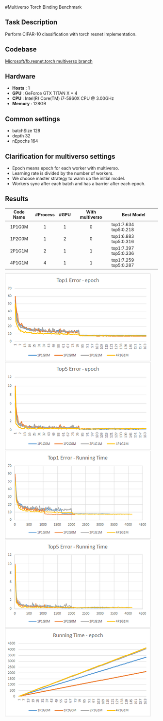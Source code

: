 #Multiverso Torch Binding Benchmark

## Task Description

Perform CIFAR-10 classification with torch resnet implementation.

## Codebase

[Microsoft/fb.resnet.torch multiverso branch](https://github.com/Microsoft/fb.resnet.torch/tree/multiverso)

## Hardware

- **Hosts** : 1
- **GPU** : GeForce GTX TITAN X * 4
- **CPU** : Intel(R) Core(TM) i7-5960X CPU @ 3.00GHz
- **Memory** : 128GB

## Common settings

- batchSize 128
- depth 32
- nEpochs 164

## Clarification for multiverso settings

- Epoch means epoch for each worker with multiverso.
- Learning rate is divided by the number of workers.
- We choose master strategy to warm up the initial model.
- Workers sync after each batch and has a barrier after each epoch.

## Results

| Code Name | #Process | #GPU | With multiverso | Best Model            |
| :-------: | :------: | :--: | :-------------: | --------------------- |
| 1P1G0M    | 1        | 1    | 0               | top1:7.634 top5:0.218 |
| 1P2G0M    | 1        | 2    | 0               | top1:6.883 top5:0.316 |
| 2P1G1M    | 2        | 1    | 1               | top1:7.397 top5:0.336 |
| 4P1G1M    | 4        | 1    | 1               | top1:7.259 top5:0.287 |

![top1error_vs_epoch](./imgs/top1error_vs_epoch.png)
![top5error_vs_epoch](./imgs/top5error_vs_epoch.png)
![top1error_vs_runningtime](./imgs/top1error_vs_runningtime.png)
![top5error_vs_runningtime](./imgs/top5error_vs_runningtime.png)
![runningtime_vs_epoch](./imgs/runningtime_vs_epoch.png)
